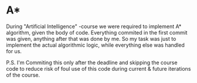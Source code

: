 # A*

During "Artificial Intelligence" -course we were required to implement A* algorithm, given the body of code. Everything commited in the first commit was given, anything after that was done by me. So my task was just to implement the actual algorithmic logic, while everything else was handled for us.

P.S. I'm Commiting this only after the deadline and skipping the course code to reduce risk of foul use of this code during current & future iterations of the course.
